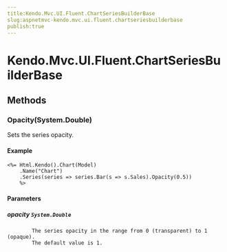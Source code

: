 ```yaml
---
title:Kendo.Mvc.UI.Fluent.ChartSeriesBuilderBase
slug:aspnetmvc-kendo.mvc.ui.fluent.chartseriesbuilderbase
publish:true
---
```


# Kendo.Mvc.UI.Fluent.ChartSeriesBuilderBase

## Methods

### Opacity(System.Double)
Sets the series opacity.

#### Example
    <%= Html.Kendo().Chart(Model)
        .Name("Chart")
        .Series(series => series.Bar(s => s.Sales).Opacity(0.5))
        %>

#### Parameters

##### opacity `System.Double`

            The series opacity in the range from 0 (transparent) to 1 (opaque).
            The default value is 1.
            